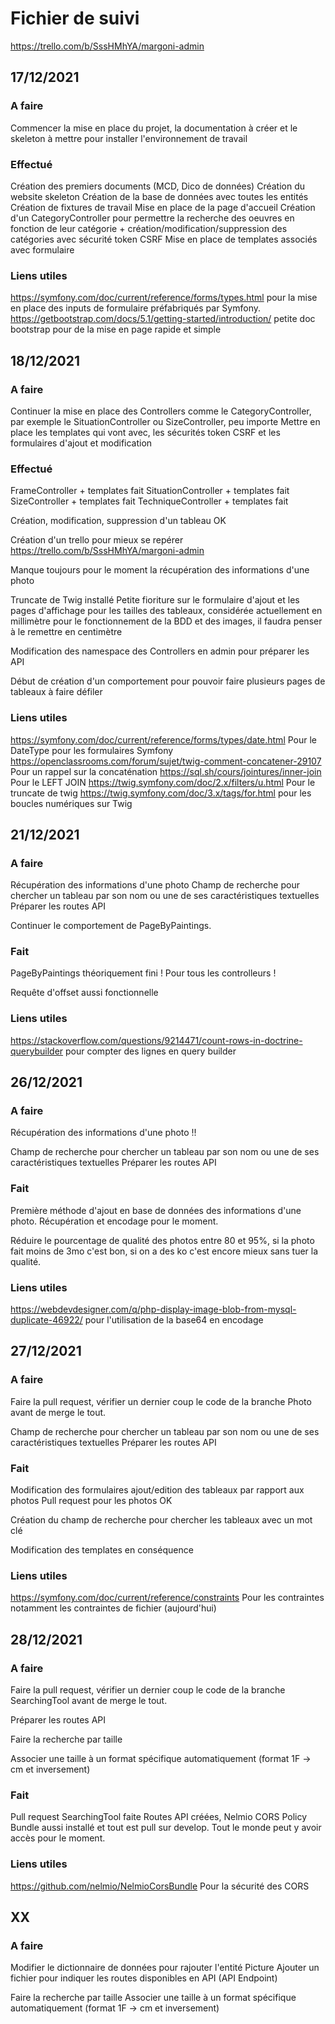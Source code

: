 # Fichier de suivi

<https://trello.com/b/SssHMhYA/margoni-admin>

## 17/12/2021

### A faire

Commencer la mise en place du projet, la documentation à créer et le skeleton à mettre pour installer l'environnement de travail

### Effectué

Création des premiers documents (MCD, Dico de données)
Création du website skeleton
Création de la base de données avec toutes les entités
Création de fixtures de travail
Mise en place de la page d'accueil
Création d'un CategoryController pour permettre la recherche des oeuvres en fonction de leur catégorie + création/modification/suppression des catégories avec sécurité token CSRF
Mise en place de templates associés avec formulaire

### Liens utiles

<https://symfony.com/doc/current/reference/forms/types.html> pour la mise en place des inputs de formulaire préfabriqués par Symfony.
<https://getbootstrap.com/docs/5.1/getting-started/introduction/> petite doc bootstrap pour de la mise en page rapide et simple

## 18/12/2021

### A faire

Continuer la mise en place des Controllers comme le CategoryController, par exemple le SituationController ou SizeController, peu importe
Mettre en place les templates qui vont avec, les sécurités token CSRF et les formulaires d'ajout et modification

### Effectué

FrameController + templates fait
SituationController + templates fait
SizeController + templates fait
TechniqueController + templates fait

Création, modification, suppression d'un tableau OK

Création d'un trello pour mieux se repérer <https://trello.com/b/SssHMhYA/margoni-admin>

Manque toujours pour le moment la récupération des informations d'une photo

Truncate de Twig installé
Petite fioriture sur le formulaire d'ajout et les pages d'affichage pour les tailles des tableaux, considérée actuellement en millimètre pour le fonctionnement de la BDD et des images, il faudra penser à le remettre en centimètre

Modification des namespace des Controllers en admin pour préparer les API

Début de création d'un comportement pour pouvoir faire plusieurs pages de tableaux à faire défiler

### Liens utiles

<https://symfony.com/doc/current/reference/forms/types/date.html> Pour le DateType pour les formulaires Symfony
<https://openclassrooms.com/forum/sujet/twig-comment-concatener-29107> Pour un rappel sur la concaténation
<https://sql.sh/cours/jointures/inner-join> Pour le LEFT JOIN
<https://twig.symfony.com/doc/2.x/filters/u.html> Pour le truncate de twig
<https://twig.symfony.com/doc/3.x/tags/for.html> pour les boucles numériques sur Twig

## 21/12/2021

### A faire

Récupération des informations d'une photo
Champ de recherche pour chercher un tableau par son nom ou une de ses caractéristiques textuelles
Préparer les routes API

Continuer le comportement de PageByPaintings.

### Fait

PageByPaintings théoriquement fini !
Pour tous les controlleurs !

Requête d'offset aussi fonctionnelle

### Liens utiles

<https://stackoverflow.com/questions/9214471/count-rows-in-doctrine-querybuilder> pour compter des lignes en query builder

## 26/12/2021

### A faire

Récupération des informations d'une photo !!

Champ de recherche pour chercher un tableau par son nom ou une de ses caractéristiques textuelles
Préparer les routes API

### Fait

Première méthode d'ajout en base de données des informations d'une photo. Récupération et encodage pour le moment.

Réduire le pourcentage de qualité des photos entre 80 et 95%, si la photo fait moins de 3mo c'est bon, si on a des ko c'est encore mieux sans tuer la qualité.

### Liens utiles

<https://webdevdesigner.com/q/php-display-image-blob-from-mysql-duplicate-46922/> pour l'utilisation de la base64 en encodage

## 27/12/2021

### A faire

Faire la pull request, vérifier un dernier coup le code de la branche Photo avant de merge le tout.

Champ de recherche pour chercher un tableau par son nom ou une de ses caractéristiques textuelles
Préparer les routes API

### Fait

Modification des formulaires ajout/edition des tableaux par rapport aux photos
Pull request pour les photos OK

Création du champ de recherche pour chercher les tableaux avec un mot clé

Modification des templates en conséquence

### Liens utiles

<https://symfony.com/doc/current/reference/constraints> Pour les contraintes notamment les contraintes de fichier (aujourd'hui)

## 28/12/2021

### A faire

Faire la pull request, vérifier un dernier coup le code de la branche SearchingTool avant de merge le tout.

Préparer les routes API

Faire la recherche par taille

Associer une taille à un format spécifique automatiquement (format 1F -> cm et inversement)

### Fait

Pull request SearchingTool faite
Routes API créées, Nelmio CORS Policy Bundle aussi installé et tout est pull sur develop.
Tout le monde peut y avoir accès pour le moment.

### Liens utiles

<https://github.com/nelmio/NelmioCorsBundle> Pour la sécurité des CORS


## XX

### A faire

Modifier le dictionnaire de données pour rajouter l'entité Picture
Ajouter un fichier pour indiquer les routes disponibles en API (API Endpoint)

Faire la recherche par taille
Associer une taille à un format spécifique automatiquement (format 1F -> cm et inversement)
